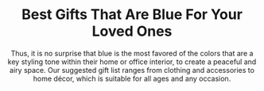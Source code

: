 ---
layout: post
title: Best Gifts That Are Blue For Your Loved Ones
subtitle: Thus, it is no surprise that blue is the most favored of the colors that are a key styling tone within their home or office interior, to create a peaceful and airy space. Our suggested gift list ranges from clothing and accessories to home décor, which is suitable for all ages and any occasion.
header-img: "img/post/2023/09/copied/medium_gifts_that_are_blue_8fc3c5b61e.jpg"
header-style: text
permalink: "/gifts-blue/"
catalog: true
tags:
  - Recipients 
  - Men
---    
